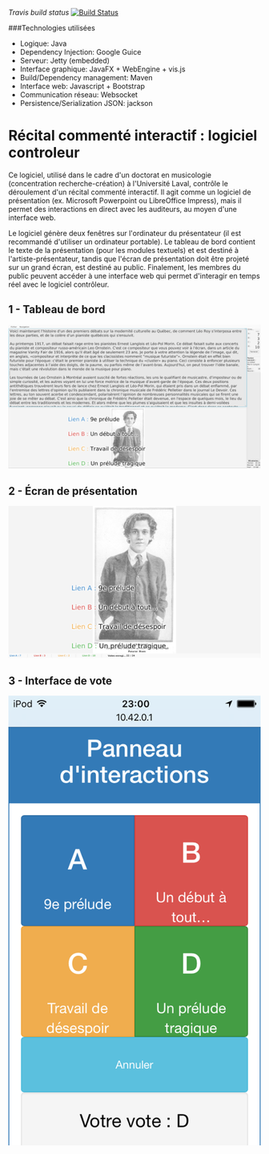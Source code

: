 *Travis build status*
[![Build Status](https://travis-ci.com/LeMikaelF/recitalinteractif.svg?branch=master)](https://travis-ci.com/LeMikaelF/recitalinteractif)

###Technologies utilisées
* Logique: Java
* Dependency Injection: Google Guice
* Serveur: Jetty (embedded)
* Interface graphique: JavaFX + WebEngine + vis.js
* Build/Dependency management: Maven
* Interface web: Javascript + Bootstrap
* Communication réseau: Websocket
* Persistence/Serialization JSON: jackson

# Récital commenté interactif : logiciel controleur


Ce logiciel, utilisé dans le cadre d'un doctorat en musicologie (concentration recherche-création) à l'Université Laval, contrôle le déroulement d'un récital commenté interactif. Il agit comme un logiciel de présentation (ex. Microsoft Powerpoint ou LibreOffice Impress), mais il permet des interactions en direct avec les auditeurs, au moyen d'une interface web.

Le logiciel génère deux fenêtres sur l'ordinateur du présentateur (il est recommandé d'utiliser un ordinateur portable). Le tableau de bord contient le texte de la présentation (pour les modules textuels) et est destiné à l'artiste-présentateur, tandis que l'écran de présentation doit être projeté sur un grand écran, est destiné au public. Finalement, les membres du public peuvent accéder à une interface web qui permet d'interagir en temps réel avec le logiciel contrôleur.

## 1 - Tableau de bord
![Capture d'écran du tableau de bord](docs/Tableau%20de%20bord.png)

## 2 - Écran de présentation
![Capture d'écran de l'écran de présentation](docs/Écran%20de%20présentation.png)

## 3 - Interface de vote
![Capture d'écran de l'interface de vote](docs/Interface%20de%20vote.png)
